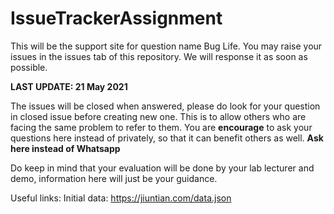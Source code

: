 # IssueTrackerAssignment
This will be the support site for question name Bug Life.
You may raise your issues in the issues tab of this repository. We will response it as soon as possible.

**LAST UPDATE: 21 May 2021**

The issues will be closed when answered, please do look for your question in closed issue before creating new one. This is to allow others who are facing the same problem to refer to them.
You are **encourage** to ask your questions here instead of privately, so that it can benefit others as well. **Ask here instead of Whatsapp**

Do keep in mind that your evaluation will be done by your lab lecturer and demo, information here will just be your guidance.

Useful links:
Initial data: https://jiuntian.com/data.json
